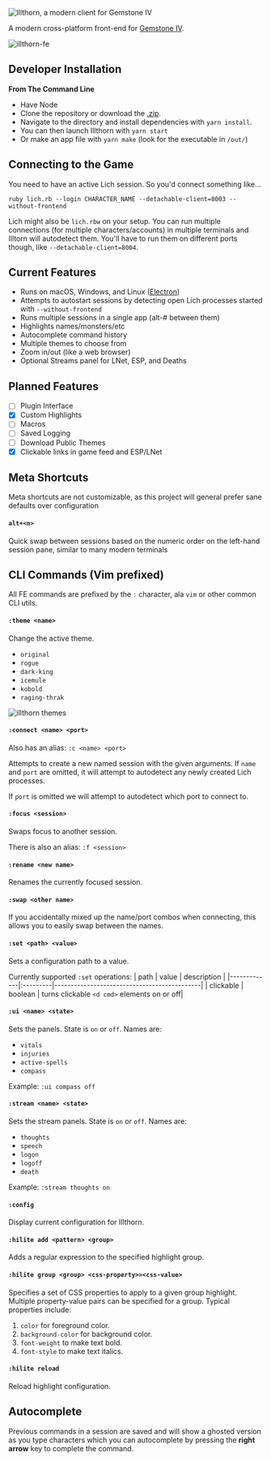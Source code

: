 ![Illthorn, a modern client for Gemstone IV](https://res.cloudinary.com/css-tricks/image/upload/f_auto,q_auto/v1599705542/readme-header_cz4onf.png)

A modern cross-platform front-end for [Gemstone IV](https://www.play.net/gs4/).

![illthorn-fe](https://res.cloudinary.com/css-tricks/image/upload/f_auto,q_auto/v1596898391/illthorn-fe_skuvj2.png)

## Developer Installation

**From The Command Line**

- Have Node
- Clone the repository or download the [.zip](https://github.com/elanthia-online/illthorn/archive/master.zip).
- Navigate to the directory and install dependencies with `yarn install`.
- You can then launch Illthorn with `yarn start`
- Or make an app file with `yarn make` (look for the executable in `/out/`)

## Connecting to the Game

You need to have an active Lich session. So you'd connect something like...

```
ruby lich.rb --login CHARACTER_NAME --detachable-client=8003 --without-frontend
```

Lich might also be `lich.rbw` on your setup. You can run multiple connections (for multiple characters/accounts) in multiple terminals and Illtorn will autodetect them. You'll have to run them on different ports though, like `--detachable-client=8004`.

## Current Features

- Runs on macOS, Windows, and Linux ([Electron](https://www.electronjs.org/docs/tutorial/support))
- Attempts to autostart sessions by detecting open Lich processes started with `--without-frontend`
- Runs multiple sessions in a single app (alt-# between them)
- Highlights names/monsters/etc
- Autocomplete command history
- Multiple themes to choose from
- Zoom in/out (like a web browser)
- Optional Streams panel for LNet, ESP, and Deaths

## Planned Features

- [ ] Plugin Interface
- [x] Custom Highlights
- [ ] Macros
- [ ] Saved Logging
- [ ] Download Public Themes
- [x] Clickable links in game feed and ESP/LNet

## Meta Shortcuts

Meta shortcuts are not customizable, as this project will general prefer sane defaults over configuration

#### `alt+<n>`

Quick swap between sessions based on the numeric order on the left-hand session pane, similar to many modern terminals

## CLI Commands (Vim prefixed)

All FE commands are prefixed by the `:` character, ala `vim` or other common CLI utils.

#### `:theme <name>`

Change the active theme.

- `original`
- `rogue`
- `dark-king`
- `icemule`
- `kobold`
- `raging-thrak`

![illthorn themes](https://res.cloudinary.com/css-tricks/image/upload/f_auto,q_auto/v1596907386/illthorn-themes_nnxevd.gif)

#### `:connect <name> <port>`

Also has an alias: `:c <name> <port>`

Attempts to create a new named session with the given arguments. If `name` and `port` are omitted, it will attempt to autodetect any newly created Lich processes.

If `port` is omitted we will attempt to autodetect which port to connect to.

#### `:focus <session>`

Swaps focus to another session.

There is also an alias: `:f <session>`

#### `:rename <new name>`

Renames the currently focused session.

#### `:swap <other name>`

If you accidentally mixed up the name/port combos when connecting, this allows you to easily swap between the names.

#### `:set <path> <value>`

Sets a configuration path to a value.

Currently supported `:set` operations:
| path | value | description |
|-------------|:---------|---------------------------------------------|
| clickable | boolean | turns clickable `<d cmd>` elements on or off|

#### `:ui <name> <state>`

Sets the panels. State is `on` or `off`. Names are:

- `vitals`
- `injuries`
- `active-spells`
- `compass`

Example: `:ui compass off`

#### `:stream <name> <state>`

Sets the stream panels. State is `on` or `off`. Names are:

- `thoughts`
- `speech`
- `logon`
- `logoff`
- `death`

Example: `:stream thoughts on`

#### `:config`

Display current configuration for Illthorn.

#### `:hilite add <pattern> <group>`

Adds a regular expression to the specified highlight group.

#### `:hilite group <group> <css-property>=<css-value>`

Specifies a set of CSS properties to apply to a given group highlight. Multiple property-value pairs can be specified for a group. Typical properties include:

1.  `color` for foreground color.
2.  `background-color` for background color.
3.  `font-weight` to make text bold.
4.  `font-style` to make text italics.

#### `:hilite reload`

Reload highlight configuration.

## Autocomplete

Previous commands in a session are saved and will show a ghosted version as you type characters which you can autocomplete by pressing the **right arrow** key to complete the command.
